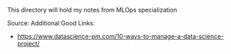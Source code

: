 This directory will hold my notes from MLOps specialization


Source: 
Additional Good Links: 
- https://www.datascience-pm.com/10-ways-to-manage-a-data-science-project/
